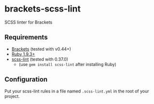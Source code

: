 brackets-scss-lint
==================

SCSS linter for Brackets

## Requirements
* [Brackets](http://brackets.io/) (tested with v0.44+)
* [Ruby 1.9.3+](https://www.ruby-lang.org)
* [scss-lint](https://github.com/causes/scss-lint) (tested with 0.37.0)
  * (use `gem install scss-lint` after installing Ruby)

## Configuration
Put your scss-lint rules in a file named `.scss-lint.yml` in the root of your project.
